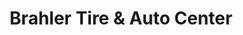 ---
title: "Brahler Tire & Auto Center"
url: /springfield/brahler-tire-and-auto-center/
shop: car repair
---